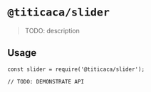 # `@titicaca/slider`

> TODO: description

## Usage

```
const slider = require('@titicaca/slider');

// TODO: DEMONSTRATE API
```
